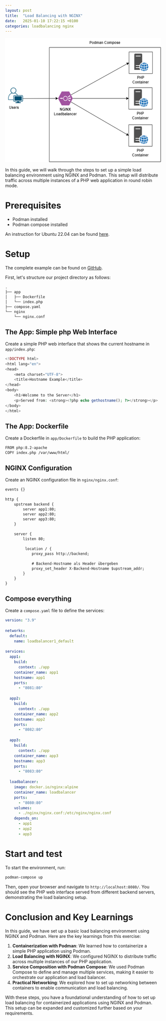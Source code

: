 ```yaml
---
layout: post
title:  "Load Balancing with NGINX"
date:   2025-01-10 17:22:15 +0100
categories: loadbalancing nginx
---
```


<img src="https://github.com/ItsAMeMarcel/blog-resources/blob/main/images/2025-01-10-NGINX-basic-setup/architecture.png?raw=true" width="531" height="401" alt="">


In this guide, we will walk through the steps to set up a simple load balancing environment using NGINX and Podman. This setup will distribute traffic across multiple instances of a PHP web application in round robin mode.

# Prerequisites

- Podman installed
- Podman compose installed

An instruction for Ubuntu 22.04 can be found [here](https://itsamemarcel.github.io/container/2025/01/26/Ubuntu-Podman-setup.html).

# Setup

The complete example can be found on [GitHub](https://github.com/ItsAMeMarcel/blog-loadbalancer-nginx).

First, let's structure our project directory as follows:

```
.
├── app
│   ├── Dockerfile
│   └── index.php
├── compose.yaml
└── nginx
    └── nginx.conf
```
## The App: Simple php Web Interface

Create a simple PHP web interface that shows the current hostname in `app/index.php`:

```php
<!DOCTYPE html>
<html lang="en">
<head>
    <meta charset="UTF-8">
    <title>Hostname Example</title>
</head>
<body>
    <h1>Welcome to the Server</h1>
    <p>Served from: <strong><?php echo gethostname(); ?></strong></p>
</body>
</html>
```
## The App: Dockerfile

Create a Dockerfile in `app/Dockerfile` to build the PHP application:

```docker
FROM php:8.2-apache
COPY index.php /var/www/html/
```
## NGINX Configuration

Create an NGINX configuration file in `nginx/nginx.conf`:

```
events {}

http {
    upstream backend {
        server app1:80;
        server app2:80;
        server app3:80;
    }

    server {
        listen 80;

         location / {
            proxy_pass http://backend;

            # Backend-Hostname als Header übergeben
            proxy_set_header X-Backend-Hostname $upstream_addr;
        }
    }
}
```
## Compose everything

Create a `compose.yaml` file to define the services:

```yaml
version: "3.9"

networks:
  default:
    name: loadbalancer1_default

services:
  app1:
    build:
      context: ./app
    container_name: app1
    hostname: app1
    ports:
      - "8081:80"

  app2:
    build:
      context: ./app
    container_name: app2
    hostname: app2
    ports:
      - "8082:80"

  app3:
    build:
      context: ./app
    container_name: app3
    hostname: app3
    ports:
      - "8083:80"

  loadbalancer:
    image: docker.io/nginx:alpine
    container_name: loadbalancer
    ports:
      - "8080:80"
    volumes:
      - ./nginx/nginx.conf:/etc/nginx/nginx.conf
    depends_on:
      - app1
      - app2
      - app3
```
# Start and test

To start the environment, run:

```bash
podman-compose up
```
Then, open your browser and navigate to `http://localhost:8080/`. You should see the PHP web interface served from different backend servers, demonstrating the load balancing setup.

# Conclusion and Key Learnings

In this guide, we have set up a basic load balancing environment using NGINX and Podman. Here are the key learnings from this exercise:

1. **Containerization with Podman**: We learned how to containerize a simple PHP application using Podman.
2. **Load Balancing with NGINX**: We configured NGINX to distribute traffic across multiple instances of our PHP application.
3. **Service Composition with Podman Compose**: We used Podman Compose to define and manage multiple services, making it easier to orchestrate our application and load balancer.
4. **Practical Networking**: We explored how to set up networking between containers to enable communication and load balancing.

With these steps, you have a foundational understanding of how to set up load balancing for containerized applications using NGINX and Podman. This setup can be expanded and customized further based on your requirements.

